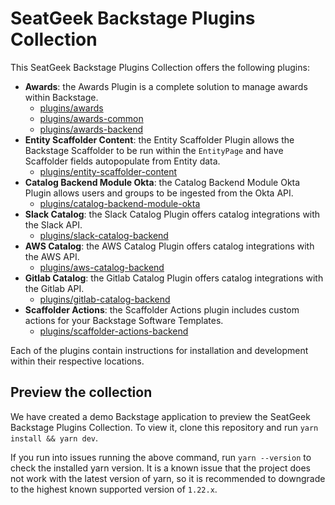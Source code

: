 # SeatGeek Backstage Plugins Collection

This SeatGeek Backstage Plugins Collection offers the following plugins:

- **Awards**: the Awards Plugin is a complete solution to manage awards within Backstage.
  - [plugins/awards](plugins/awards)
  - [plugins/awards-common](plugins/awards-common)
  - [plugins/awards-backend](plugins/awards-backend)
- **Entity Scaffolder Content**: the Entity Scaffolder Plugin allows the Backstage Scaffolder to be run within the `EntityPage` and have Scaffolder fields autopopulate from Entity data.
  - [plugins/entity-scaffolder-content](plugins/entity-scaffolder-content/)
- **Catalog Backend Module Okta**: the Catalog Backend Module Okta Plugin allows users and groups to be ingested from the Okta API.
  - [plugins/catalog-backend-module-okta](plugins/catalog-backend-module-okta)
- **Slack Catalog**: the Slack Catalog Plugin offers catalog integrations with the Slack API.
  - [plugins/slack-catalog-backend](plugins/slack-catalog-backend/)
- **AWS Catalog**: the AWS Catalog Plugin offers catalog integrations with the AWS API.
  - [plugins/aws-catalog-backend](plugins/aws-catalog-backend)
- **Gitlab Catalog**: the Gitlab Catalog Plugin offers catalog integrations with the Gitlab API.
  - [plugins/gitlab-catalog-backend](plugins/gitlab-catalog-backend/)
- **Scaffolder Actions**: the Scaffolder Actions plugin includes custom actions for your Backstage Software Templates.
  - [plugins/scaffolder-actions-backend](plugins/scaffolder-actions-backend/)

Each of the plugins contain instructions for installation and development within
their respective locations.

## Preview the collection

We have created a demo Backstage application to preview the SeatGeek Backstage Plugins Collection. To view it, clone this repository and run `yarn install && yarn dev`.

If you run into issues running the above command, run `yarn --version` to check the installed yarn version. It is a known issue that the project does not work with the latest version of yarn, so it is recommended to downgrade to the highest known supported version of `1.22.x`.
